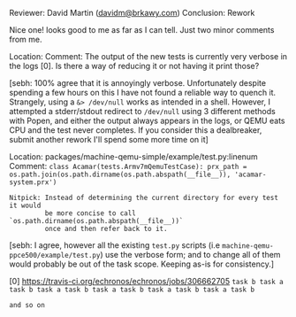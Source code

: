 Reviewer: David Martin (davidm@brkawy.com)
Conclusion: Rework

Nice one! looks good to me as far as I can tell. Just two minor comments from me.

Location:
Comment:
    The output of the new tests is currently very verbose in the logs [0]. Is
    there a way of reducing it or not having it print those?

[sebh: 100% agree that it is annoyingly verbose.
Unfortunately despite spending a few hours on this I have not found a reliable way to quench it.
Strangely, using a `&> /dev/null` works as intended in a shell.
However, I attempted a stderr/stdout redirect to `/dev/null` using 3 different methods with Popen, and either the output always appears in the logs, or QEMU eats CPU and the test never completes.
If you consider this a dealbreaker, submit another rework I'll spend some more time on it]

Location: packages/machine-qemu-simple/example/test.py:linenum
Comment:
    ```
    class Acamar(tests.Armv7mQemuTestCase):
        prx_path = os.path.join(os.path.dirname(os.path.abspath(__file__)), 'acamar-system.prx')
    ```

    Nitpick: Instead of determining the current directory for every test it would
             be more concise to call `os.path.dirname(os.path.abspath(__file__))`
             once and then refer back to it.

[sebh: I agree, however all the existing `test.py` scripts (i.e `machine-qemu-ppce500/example/test.py`) use the verbose form; and to change all of them would probably be out of the task scope.
Keeping as-is for consistency.]

[0] https://travis-ci.org/echronos/echronos/jobs/306662705
    ```
    task b
    task a
    task b
    task a
    task b
    task a
    task b
    task a
    task b
    task a
    task b
    ```

    and so on
